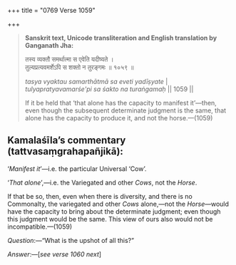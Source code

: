 +++
title = "0769 Verse 1059"

+++
> **Sanskrit text, Unicode transliteration and English translation by Ganganath Jha:** 
>
> तस्य व्यक्तौ समर्थात्मा स एवेति यदीष्यते ।  
> तुल्यप्रत्यवमर्शेऽपि स शक्तो न तुरङ्गमः ॥ १०५९ ॥ 
>
> *tasya vyaktau samarthātmā sa eveti yadīṣyate* \|  
> *tulyapratyavamarśe'pi sa śakto na turaṅgamaḥ* \|\| 1059 \|\| 
>
> If it be held that ‘that alone has the capacity to manifest it’—then, even though the subsequent determinate judgment is the same, that alone has the capacity to produce it, and not the horse.—(1059)



## Kamalaśīla’s commentary (tattvasaṃgrahapañjikā):

‘*Manifest it*’—i.e. the particular Universal ‘Cow’.

‘*That alone*’,—i.e. the Variegated and other *Cows*, not the *Horse*.

If that be so, then, even when there is diversity, and there is no Commonalty, the variegated and other *Cows* alone,—not the *Horse*—would have the capacity to bring about the determinate judgment; even though this judgment would be the same. This view of ours also would not be incompatible.—(1059)

*Question*:—“What is the upshot of all this?”

*Answer*:—[*see verse 1060 next*]


